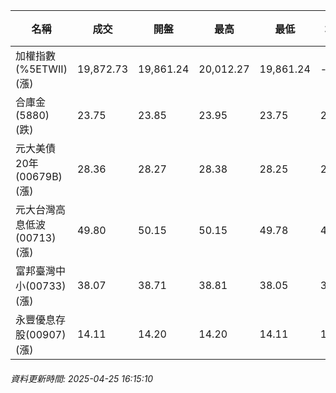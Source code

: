 | 名稱 | 成交 | 開盤 | 最高 | 最低 | 均價 | 成交金額(億) | 昨收 | 漲跌幅 | 漲跌 | 總量 | 昨量 | 振幅 |
| -------- | -------- | -------- | -------- |-------- | -------- | -------- |-------- |-------- |-------- | -------- | -------- |-------- |
|加權指數(%5ETWII) (漲)|19,872.73|19,861.24|20,012.27|19,861.24|-|2,880.43|19,478.81|2.02%|393.92|4,885,520|0|0.78%|
|合庫金(5880) (跌)|23.75|23.85|23.95|23.75|23.85|1.55|23.85|0.42%|0.10|6,518|5,281|0.84%|
|元大美債20年(00679B) (漲)|28.36|28.27|28.38|28.25|28.32|9.54|28.21|0.53%|0.15|33,702|23,740|0.46%|
|元大台灣高息低波(00713) (漲)|49.80|50.15|50.15|49.78|49.93|4.98|49.56|0.48%|0.24|9,979|7,709|0.75%|
|富邦臺灣中小(00733) (漲)|38.07|38.71|38.81|38.05|38.54|0.745|37.91|0.42%|0.16|1,933|2,462|2.00%|
|永豐優息存股(00907) (漲)|14.11|14.20|14.20|14.11|14.14|0.115|14.05|0.43%|0.06|816|1,020|0.64%|
###### 資料更新時間: 2025-04-25 16:15:10